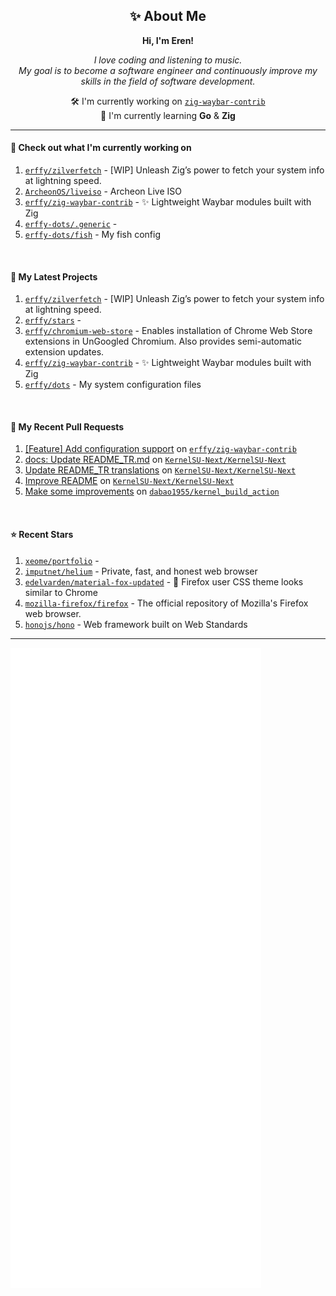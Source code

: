 <h2 align="center">✨ About Me</h2>

<p align="center">
  <b>Hi, I'm Eren!</b>
</p>

<p align="center">
  <i>
    I love coding and listening to music.<br/>
    My goal is to become a software engineer and continuously improve my skills in the field of software development.
  </i>
</p>

<p align="center">
  🛠️ I'm currently working on <a href="https://github.com/erffy/zig-waybar-contrib" target="_blank"><code>zig-waybar-contrib</code></a><br/>
  🌱 I'm currently learning <b>Go</b> & <b>Zig</b>
</p>

---

<h4>👷 Check out what I'm currently working on</h4>
<ol>
  <li>
    <a href="https://github.com/erffy/zilverfetch" target="_blank"><code>erffy/zilverfetch</code></a> - [WIP] Unleash Zig’s power to fetch your system info at lightning speed. 
  </li>
  <li>
    <a href="https://github.com/ArcheonOS/liveiso" target="_blank"><code>ArcheonOS/liveiso</code></a> - Archeon Live ISO
  </li>
  <li>
    <a href="https://github.com/erffy/zig-waybar-contrib" target="_blank"><code>erffy/zig-waybar-contrib</code></a> - ✨ Lightweight Waybar modules built with Zig
  </li>
  <li>
    <a href="https://github.com/erffy-dots/.generic" target="_blank"><code>erffy-dots/.generic</code></a> - 
  </li>
  <li>
    <a href="https://github.com/erffy-dots/fish" target="_blank"><code>erffy-dots/fish</code></a> - My fish config
  </li>
</ol>

<br/>

<h4>🌱 My Latest Projects</h4>
<ol>
  <li>
    <a href="https://github.com/erffy/zilverfetch" target="_blank"><code>erffy/zilverfetch</code></a> - [WIP] Unleash Zig’s power to fetch your system info at lightning speed. 
  </li>
  <li>
    <a href="https://github.com/erffy/stars" target="_blank"><code>erffy/stars</code></a> - 
  </li>
  <li>
    <a href="https://github.com/erffy/chromium-web-store" target="_blank"><code>erffy/chromium-web-store</code></a> - Enables installation of Chrome Web Store extensions in UnGoogled Chromium. Also provides semi-automatic extension updates.
  </li>
  <li>
    <a href="https://github.com/erffy/zig-waybar-contrib" target="_blank"><code>erffy/zig-waybar-contrib</code></a> - ✨ Lightweight Waybar modules built with Zig
  </li>
  <li>
    <a href="https://github.com/erffy/dots" target="_blank"><code>erffy/dots</code></a> - My system configuration files
  </li>
</ol>

<br/>

<h4>🔨 My Recent Pull Requests</h4>
<ol>
  <li>
    <a href="https://github.com/erffy/zig-waybar-contrib/pull/2" target="_blank">[Feature] Add configuration support</a> on
    <a href="https://github.com/erffy/zig-waybar-contrib" target="_blank"><code>erffy/zig-waybar-contrib</code></a>
  </li>
  <li>
    <a href="https://github.com/KernelSU-Next/KernelSU-Next/pull/598" target="_blank">docs: Update README_TR.md</a> on
    <a href="https://github.com/KernelSU-Next/KernelSU-Next" target="_blank"><code>KernelSU-Next/KernelSU-Next</code></a>
  </li>
  <li>
    <a href="https://github.com/KernelSU-Next/KernelSU-Next/pull/597" target="_blank">Update README_TR translations</a> on
    <a href="https://github.com/KernelSU-Next/KernelSU-Next" target="_blank"><code>KernelSU-Next/KernelSU-Next</code></a>
  </li>
  <li>
    <a href="https://github.com/KernelSU-Next/KernelSU-Next/pull/562" target="_blank">Improve README</a> on
    <a href="https://github.com/KernelSU-Next/KernelSU-Next" target="_blank"><code>KernelSU-Next/KernelSU-Next</code></a>
  </li>
  <li>
    <a href="https://github.com/dabao1955/kernel_build_action/pull/119" target="_blank">Make some improvements</a> on
    <a href="https://github.com/dabao1955/kernel_build_action" target="_blank"><code>dabao1955/kernel_build_action</code></a>
  </li>
</ol>

<br/>

<h4>⭐ Recent Stars</h4>
<ol>
  <li>
    <a href="https://github.com/xeome/portfolio" target="_blank"><code>xeome/portfolio</code></a> - 
  </li>
  <li>
    <a href="https://github.com/imputnet/helium" target="_blank"><code>imputnet/helium</code></a> - Private, fast, and honest web browser
  </li>
  <li>
    <a href="https://github.com/edelvarden/material-fox-updated" target="_blank"><code>edelvarden/material-fox-updated</code></a> - 🦊 Firefox user CSS theme looks similar to Chrome
  </li>
  <li>
    <a href="https://github.com/mozilla-firefox/firefox" target="_blank"><code>mozilla-firefox/firefox</code></a> - The official repository of Mozilla&#39;s Firefox web browser.
  </li>
  <li>
    <a href="https://github.com/honojs/hono" target="_blank"><code>honojs/hono</code></a> - Web framework built on Web Standards
  </li>
</ol>

---

<p align="left">
  <img src="https://raw.githubusercontent.com/erffy/erffy/main/github-metrics.svg" alt="GitHub Metrics"/>
</p>
